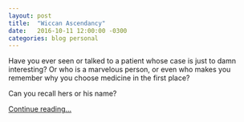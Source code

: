 ```yaml
---
layout: post
title:  "Wiccan Ascendancy"
date:   2016-10-11 12:00:00 -0300
categories: blog personal
---
```


Have you ever seen or talked to a patient whose case is just to damn interesting? Or who is a marvelous person, or even who makes you remember why you choose medicine in the first place?

Can you recall hers or his name?

[Continue reading...](https://nereare.wordpress.com/2016/10/11/wiccan-ascendancy/)
